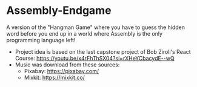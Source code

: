 # Assembly-Endgame
A version of the "Hangman Game" where you have to guess the hidden word before you end up in a world where Assembly is the only programming language left!

- Project idea is based on the last capstone project of Bob Ziroll's React Course: https://youtu.be/x4rFhThSX04?si=rXHeYCbacydE--wQ
- Music was download from these sources:
  - Pixabay: https://pixabay.com/ 
  - Mixkit: https://mixkit.co/
